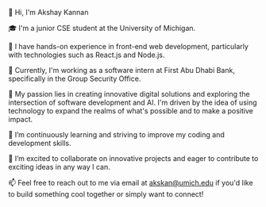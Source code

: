 👋 Hi, I'm Akshay Kannan

🎓 I'm a junior CSE student at the University of Michigan.

🔭 I have hands-on experience in front-end web development, particularly with technologies such as React.js and Node.js.

💼 Currently, I'm working as a software intern at First Abu Dhabi Bank, specifically in the Group Security Office.

 🚀 My passion lies in creating innovative digital solutions and exploring the intersection of software development and AI. I'm driven by the idea of using technology to expand the realms of what's possible and to make a positive impact.

🌱 I’m continuously learning and striving to improve my coding and development skills.

🤝 I’m excited to collaborate on innovative projects and eager to contribute to exciting ideas in any way I can.

📫 Feel free to reach out to me via email at [akskan@umich.edu](mailto:akskan@umich.edu)
 if you'd like to build something cool together or simply want to connect!
